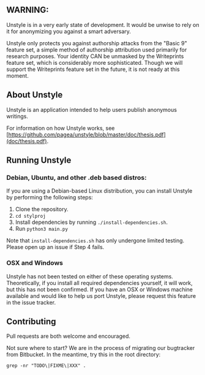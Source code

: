 ## WARNING:
Unstyle is in a very early state of development. It would be unwise to rely on
it for anonymizing you against a smart adversary.

Unstyle only protects you against authorship attacks from the "Basic 9" feature
set, a simple method of authorship attribution used primarily for research
purposes. Your identity CAN be unmasked by the Writeprints feature set, which is
considerably more sophisticated. Though we will support the Writeprints feature
set in the future, it is not ready at this moment.

## About Unstyle
Unstyle is an application intended to help users publish anonymous writings.

For information on how Unstyle works, see [https://github.com/pagea/unstyle/blob/master/doc/thesis.pdf](doc/thesis.pdf).

## Running Unstyle

### Debian, Ubuntu, and other .deb based distros:
If you are using a Debian-based Linux distribution, you can install Unstyle by
performing the following steps:

1. Clone the repository.
2. `cd stylproj`
3. Install dependencies by running `./install-dependencies.sh`.
4. Run `python3 main.py`

Note that `install-dependencies.sh` has only undergone limited testing. Please
open up an issue if Step 4 fails.

### OSX and Windows
Unstyle has not been tested on either of these operating systems. Theoretically,
if you install all required dependencies yourself, it will work, but this has not been
confirmed. If you have an OSX or Windows machine available and would like to
help us port Unstyle, please request this feature in the issue tracker.

## Contributing

Pull requests are both welcome and encouraged.

Not sure where to start? We are in the process of migrating our bugtracker from
Bitbucket. In the meantime, try this in the root directory:

`grep -nr "TODO\|FIXME\|XXX" .`
